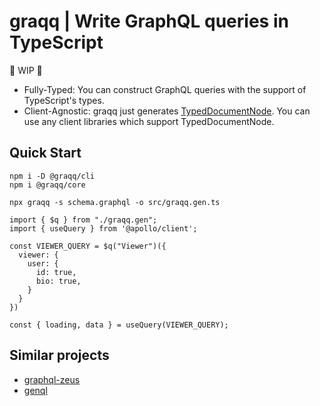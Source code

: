 # graqq | Write GraphQL queries in TypeScript

🚧 WIP 🚧

- Fully-Typed: You can construct GraphQL queries with the support of TypeScript's types.
- Client-Agnostic: graqq just generates [TypedDocumentNode](https://github.com/dotansimha/graphql-typed-document-node). You can use any client libraries which support TypedDocumentNode.


## Quick Start

```
npm i -D @graqq/cli
npm i @graqq/core

npx graqq -s schema.graphql -o src/graqq.gen.ts
```

```TS
import { $q } from "./graqq.gen";
import { useQuery } from '@apollo/client';

const VIEWER_QUERY = $q("Viewer")({
  viewer: {
    user: {
      id: true,
      bio: true,
    }
  }
})

const { loading, data } = useQuery(VIEWER_QUERY);
```

## Similar projects

- [graphql-zeus](https://github.com/graphql-editor/graphql-zeus)
- [genql](https://github.com/remorses/genql)